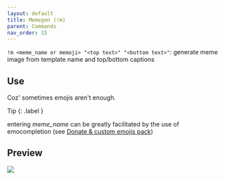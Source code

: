 ```yaml
---
layout: default
title: Memegen (!m) 
parent: Commands
nav_order: 15
---
```


`!m <meme_name or memoji> "<top text>" "<bottom text>"`: generate meme image from template 
name and top/bottom captions

## Use
    
Coz' sometimes emojis aren't enough.

Tip
{: .label } 

entering _meme_name_ can be greatly facilitated by the use of emocompletion (see 
[Donate & custom emojis pack](http://example.com)) 

## Preview 

![](https://raw.githubusercontent.com/Kraymer/bulkdata/master/ezgif-5-3974dd57a36e.gif)
